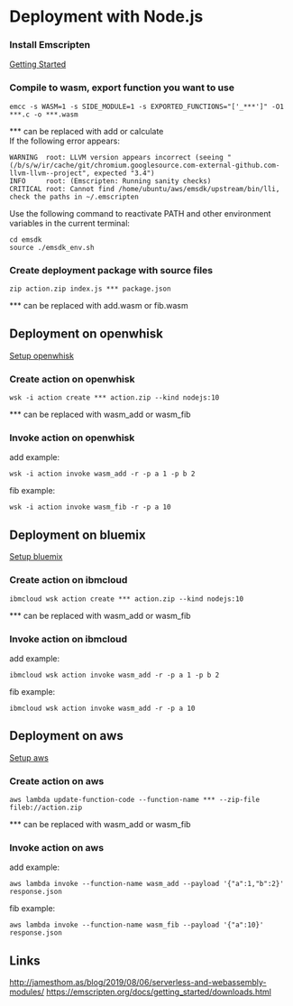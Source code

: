 # Deployment with Node.js

### Install Emscripten

[Getting Started](https://emscripten.org/docs/getting_started/downloads.html)

### Compile to wasm, export function you want to use
``` shell
emcc -s WASM=1 -s SIDE_MODULE=1 -s EXPORTED_FUNCTIONS="['_***']" -O1 ***.c -o ***.wasm
```
*** can be replaced with add or calculate   
If the following error appears:
``` shell
WARNING  root: LLVM version appears incorrect (seeing "(/b/s/w/ir/cache/git/chromium.googlesource.com-external-github.com-llvm-llvm--project", expected "3.4")
INFO     root: (Emscripten: Running sanity checks)
CRITICAL root: Cannot find /home/ubuntu/aws/emsdk/upstream/bin/lli, check the paths in ~/.emscripten
```
Use the following command to reactivate PATH and other environment variables in the current terminal:
``` shell
cd emsdk
source ./emsdk_env.sh
```
### Create deployment package with source files
``` shell
zip action.zip index.js *** package.json
```
*** can be replaced with add.wasm or fib.wasm

## Deployment on openwhisk
[Setup openwhisk](https://github.com/WilliamMartini/WASM/blob/master/deployment/nodejs/openwhisk.md)

### Create action on openwhisk
```shell
wsk -i action create *** action.zip --kind nodejs:10
```
*** can be replaced with wasm_add or wasm_fib

### Invoke action on openwhisk
add example:
```shell
wsk -i action invoke wasm_add -r -p a 1 -p b 2
```
fib example:
```shell
wsk -i action invoke wasm_fib -r -p a 10
```

## Deployment on bluemix
[Setup bluemix](https://github.com/WilliamMartini/WASM/blob/master/deployment/nodejs/bluemix.md)

### Create action on ibmcloud 
``` shell
ibmcloud wsk action create *** action.zip --kind nodejs:10
```
*** can be replaced with wasm_add or wasm_fib

### Invoke action on ibmcloud
add example:
``` shell
ibmcloud wsk action invoke wasm_add -r -p a 1 -p b 2
```
fib example:
``` shell
ibmcloud wsk action invoke wasm_add -r -p a 10
```

## Deployment on aws
[Setup aws](https://github.com/WilliamMartini/WASM/blob/master/deployment/nodejs/aws.md)
### Create action on aws 
``` shell
aws lambda update-function-code --function-name *** --zip-file fileb://action.zip
```
*** can be replaced with wasm_add or wasm_fib

### Invoke action on aws
add example:
``` shell
aws lambda invoke --function-name wasm_add --payload '{"a":1,"b":2}' response.json
```
fib example:
``` shell
aws lambda invoke --function-name wasm_fib --payload '{"a":10}' response.json
```

## Links
http://jamesthom.as/blog/2019/08/06/serverless-and-webassembly-modules/
https://emscripten.org/docs/getting_started/downloads.html
